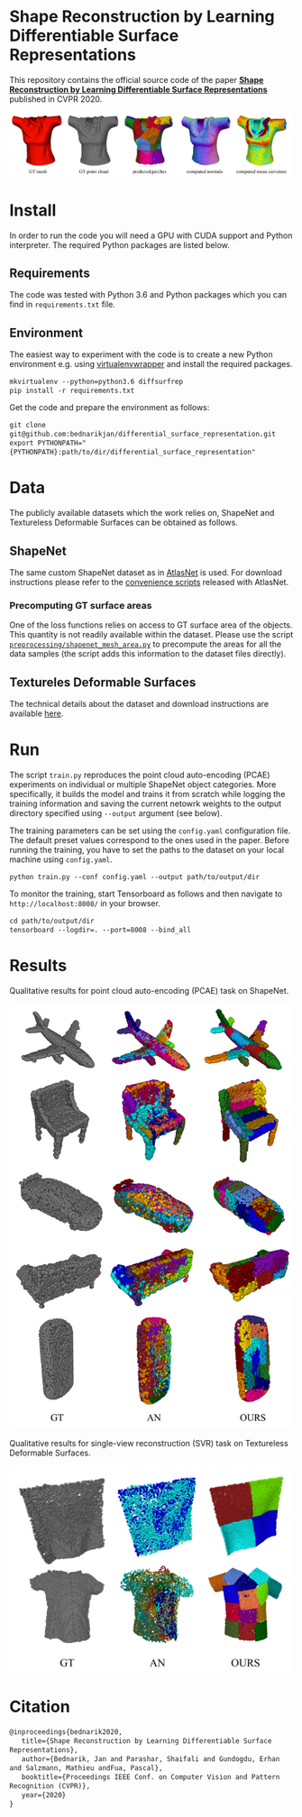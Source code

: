 # Shape Reconstruction by Learning Differentiable Surface Representations

This repository contains the official source code of the paper [**Shape 
Reconstruction by Learning Differentiable Surface Representations**](https://arxiv.org/abs/1911.11227) 
published in CVPR 2020.

![teaser](img/teaser.png "teaser")

 # Install
 
 In order to run the code you will need a GPU with CUDA support and Python 
 interpreter. The required Python packages are listed below.  
 
 ## Requirements

The code was tested with Python 3.6 and Python packages which you can find in 
`requirements.txt` file. 

## Environment

The easiest way to experiment with the code is to 
create a new Python environment e.g. using 
[virtualenvwrapper](https://virtualenvwrapper.readthedocs.io/en/latest/) 
and install the required packages.

```
mkvirtualenv --python=python3.6 diffsurfrep
pip install -r requirements.txt
```

Get the code and prepare the environment as follows:

```
git clone git@github.com:bednarikjan/differential_surface_representation.git
export PYTHONPATH="{PYTHONPATH}:path/to/dir/differential_surface_representation"
```


 
 # Data
 
 The publicly available datasets which the work relies on, ShapeNet and 
 Textureless Deformable Surfaces can be obtained as follows.
 
 ## ShapeNet
 The same custom ShapeNet dataset as in 
 [AtlasNet](https://github.com/ThibaultGROUEIX/AtlasNet) 
 is used. For download instructions please refer to the 
 [convenience scripts](https://github.com/ThibaultGROUEIX/AtlasNet/tree/master/dataset)
 released with AtlasNet.
 
 ### Precomputing GT surface areas
 One of the loss functions relies on access to GT surface area of the objects. 
 This quantity is not readily available within the dataset. Please use the 
 script [`preprocessing/shapenet_mesh_area.py`]() to precompute the areas for 
 all the data samples (the script adds this information to the dataset files 
 directly).
 
 ## Textureles Deformable Surfaces
 The technical details about the dataset and download instructions are 
 available [here](https://www.epfl.ch/labs/cvlab/data/texless-defsurf-data/).
 
 
 # Run
 
 The script `train.py` reproduces the point cloud auto-encoding (PCAE) 
 experiments on individual or multiple ShapeNet object categories. More 
 specifically, it builds the model and trains it from scratch while logging
 the training information and saving the current netowrk weights to the output
 directory specified using `--output` argument (see below). 
 
 The training parameters can be set using the `config.yaml` configuration file. 
 The default preset values correspond to the ones used in the paper. Before 
 running the training, you have to set the paths to the dataset on your local
 machine using `config.yaml`.
 
 ```
python train.py --conf config.yaml --output path/to/output/dir
```

To monitor the training, start Tensorboard as follows and then navigate to 
`http://localhost:8008/` in your browser.

```
cd path/to/output/dir
tensorboard --logdir=. --port=8008 --bind_all
```
 
 # Results
 
 Qualitative results for point cloud auto-encoding (PCAE) task on ShapeNet.
 
 ![teaser](img/results_qualit_pcae.png "teaser")
 
 Qualitative results for single-view reconstruction (SVR) task on Textureless 
 Deformable Surfaces.
 
 ![teaser](img/results_qualit_svr.png "teaser")
 
 # Citation
 
 ```
@inproceedings{bednarik2020,
    title={Shape Reconstruction by Learning Differentiable Surface Representations},
    author={Bednarik, Jan and Parashar, Shaifali and Gundogdu, Erhan and Salzmann, Mathieu andFua, Pascal},
    booktitle={Proceedings IEEE Conf. on Computer Vision and Pattern Recognition (CVPR)},
    year={2020}
}
```
 
